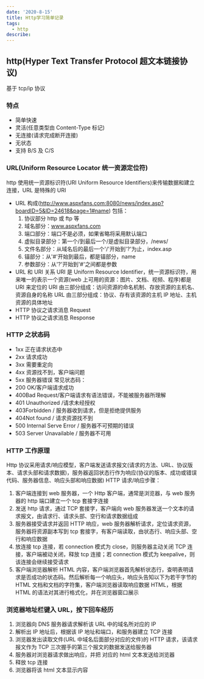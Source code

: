 ```yaml
---
date: '2020-8-15'
title: Http学习简单记录
tags:
  - http
describe: 
---
```




## http(Hyper Text Transfer Protocol 超文本链接协议)

基于 tcp/ip 协议

### 特点

- 简单快速
- 灵活(任意类型由 Content-Type 标记)
- 无连接(请求完成断开连接)
- 无状态
- 支持 B/S 及 C/S

### URL(Uniform Resource Locator 统一资源定位符)

  http 使用统一资源标识符(URI Uniform Resource Identifiers)来传输数据和建立连接，URL 是特殊的 URI

- URL 构成(<http://www.aspxfans.com:8080/news/index.asp?boardID=5&ID=24618&page=1#name>)
  包括：
  1. 协议部分 http 或 ftp 等
  2. 域名部分：www.aspxfans.com
  3. 端口部分：端口不是必须，如果省略将采用默认端口
  4. 虚拟目录部分：第一个/到最后一个/是虚拟目录部分，/news/
  5. 文件名部分：从域名后的最后一个'/'开始到'?'为止，index.asp
  6. 锚部分：从'#'开始到最后，都是锚部分，name
  7. 参数部分：从'?'开始到'#'之间都是参数
- URL 和 URI 关系
  URI 是 Uniform Resource Identifier，统一资源标识符，用来唯一的表示一个资源(web 上可用的资源：图片、文档、视频、程序)都是 URI 来定位的
  URI 由三部分组成：访问资源的命名机制、存放资源的主机名、资源自身的名称
  URL 由三部分组成：协议、存有该资源的主机 IP 地址、主机资源的具体地址
- HTTP 协议之请求消息 Request
- HTTP 协议之请求消息 Response

### HTTP 之状态码

- 1xx 正在请求状态中
- 2xx 请求成功
- 3xx 需要重定向
- 4xx 资源找不到，客户端问题
- 5xx 服务器错误
常见状态码：
- 200 OK/客户端请求成功
- 400Bad Request/客户端请求有语法错误，不能被服务器所理解
- 401 Unauthorized /请求未经授权
- 403Forbidden / 服务器收到请求，但是拒绝提供服务
- 404Not found / 请求资源找不到
- 500 Internal Serve Error / 服务器不可预期的错误
- 503 Server Unavailable / 服务器不可用

### HTTP 工作原理

  Http 协议采用请求/响应模型，客户端发送请求报文(请求的方法、URL、协议版本、请求头部和请求数据)，服务器返回状态行作为响应(协议的版本、成功或错误代码、服务器信息、响应头部和响应数据)
  HTTP 请求/响应步骤：

  1. 客户端连接到 web 服务器，一个 Http 客户端，通常是浏览器，与 web 服务器的 http 端口建立一个 tcp 套接字连接
  2. 发送 http 请求，通过 TCP 套接字，客户端向 web 服务器发送一个文本的请求报文，由请求行、请求头部、空行和请求数据组成
  3. 服务器接受请求并返回 HTTP 响应，web 服务器解析请求，定位请求资源，服务器将资源副本写到 tcp 套接字，有客户端读取，由状态行、响应头部、空行和响应数据
  4. 放连接 tcp 连接，若 connection 模式为 close，则服务器主动关闭 TCP 连接，客户端被动关闭，释放 tcp 连接；若 connection 模式为 keepalive，则该连接会继续接受请求
  5. 客户端浏览器解析 HTML 内容，客户端浏览器首先解析状态行，查明表明请求是否成功的状态码。然后解析每一个响应头，响应头告知以下为若干字节的 HTML 文档和文档的字符集，客户端浏览器读取响应数据 HTML，根据 HTML 的语法对其进行格式化，并在浏览器窗口展示

### 浏览器地址栏键入 URL，按下回车经历

1. 浏览器向 DNS 服务器请求解析该 URL 中的域名所对应的 IP
2. 解析出 IP 地址后，根据该 IP 地址和端口，和服务器建立 TCP 连接
3. 浏览器发出读取文件(URL 中域名后面部分对应的文件)的 HTTP 请求，该请求报文作为 TCP 三次握手的第三个报文的数据发送给服务器
4. 服务器对浏览器请求做出响应，并把 对应的 html 文本发送给浏览器
5. 释放 tcp 连接
6. 浏览器将该 html 文本显示内容
